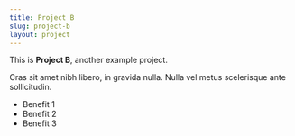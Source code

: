 ```yaml
---
title: Project B
slug: project-b
layout: project
---
```


This is **Project B**, another example project.

Cras sit amet nibh libero, in gravida nulla. Nulla vel metus scelerisque ante sollicitudin.

- Benefit 1
- Benefit 2
- Benefit 3
